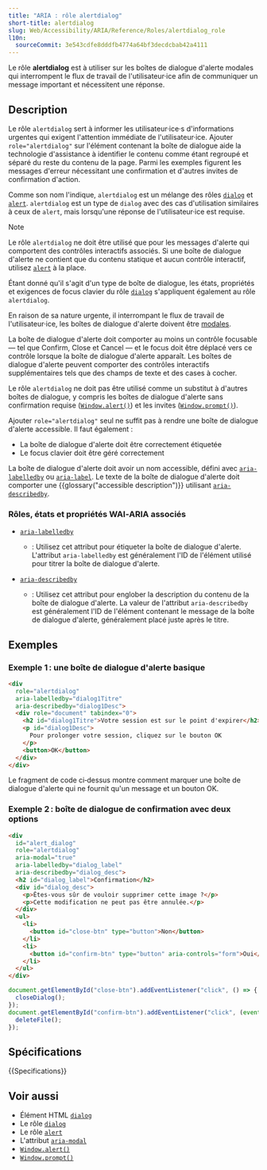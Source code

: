 ```yaml
---
title: "ARIA : rôle alertdialog"
short-title: alertdialog
slug: Web/Accessibility/ARIA/Reference/Roles/alertdialog_role
l10n:
  sourceCommit: 3e543cdfe8dddfb4774a64bf3decdcbab42a4111
---
```


Le rôle **alertdialog** est à utiliser sur les boîtes de dialogue d'alerte modales qui interrompent le flux de travail de l'utilisateur·ice afin de communiquer un message important et nécessitent une réponse.

## Description

Le rôle `alertdialog` sert à informer les utilisateur·ice·s d'informations urgentes qui exigent l'attention immédiate de l'utilisateur·ice. Ajouter `role="alertdialog"` sur l'élément contenant la boîte de dialogue aide la technologie d'assistance à identifier le contenu comme étant regroupé et séparé du reste du contenu de la page. Parmi les exemples figurent les messages d'erreur nécessitant une confirmation et d'autres invites de confirmation d'action.

Comme son nom l'indique, `alertdialog` est un mélange des rôles [`dialog`](/fr/docs/Web/Accessibility/ARIA/Reference/Roles/dialog_role) et [`alert`](/fr/docs/Web/Accessibility/ARIA/Reference/Roles/alert_role). `alertdialog` est un type de `dialog` avec des cas d'utilisation similaires à ceux de `alert`, mais lorsqu'une réponse de l'utilisateur·ice est requise.

> [!NOTE]
> Le rôle `alertdialog` ne doit être utilisé que pour les messages d'alerte qui comportent des contrôles interactifs associés. Si une boîte de dialogue d'alerte ne contient que du contenu statique et aucun contrôle interactif, utilisez [`alert`](/fr/docs/Web/Accessibility/ARIA/Reference/Roles/alert_role) à la place.

Étant donné qu'il s'agit d'un type de boîte de dialogue, les états, propriétés et exigences de focus clavier du rôle [`dialog`](/fr/docs/Web/Accessibility/ARIA/Reference/Roles/dialog_role) s'appliquent également au rôle `alertdialog`.

En raison de sa nature urgente, il interrompant le flux de travail de l'utilisateur·ice, les boîtes de dialogue d'alerte doivent être [modales](/fr/docs/Web/Accessibility/ARIA/Reference/Attributes/aria-modal).

La boîte de dialogue d'alerte doit comporter au moins un contrôle focusable — tel que Confirm, Close et Cancel — et le focus doit être déplacé vers ce contrôle lorsque la boîte de dialogue d'alerte apparaît. Les boîtes de dialogue d'alerte peuvent comporter des contrôles interactifs supplémentaires tels que des champs de texte et des cases à cocher.

Le rôle `alertdialog` ne doit pas être utilisé comme un substitut à d'autres boîtes de dialogue, y compris les boîtes de dialogue d'alerte sans confirmation requise ([`Window.alert()`](/fr/docs/Web/API/Window/alert)) et les invites ([`Window.prompt()`](/fr/docs/Web/API/Window/prompt)).

Ajouter `role="alertdialog"` seul ne suffit pas à rendre une boîte de dialogue d'alerte accessible. Il faut également :

- La boîte de dialogue d'alerte doit être correctement étiquetée
- Le focus clavier doit être géré correctement

La boîte de dialogue d'alerte doit avoir un nom accessible, défini avec [`aria-labelledby`](/fr/docs/Web/Accessibility/ARIA/Reference/Attributes/aria-labelledby) ou [`aria-label`](/fr/docs/Web/Accessibility/ARIA/Reference/Attributes/aria-label). Le texte de la boîte de dialogue d'alerte doit comporter une {{glossary("accessible description")}} utilisant [`aria-describedby`](/fr/docs/Web/Accessibility/ARIA/Reference/Attributes/aria-describedby).

### Rôles, états et propriétés WAI‑ARIA associés

- [`aria-labelledby`](/fr/docs/Web/Accessibility/ARIA/Reference/Attributes/aria-labelledby)
  - : Utilisez cet attribut pour étiqueter la boîte de dialogue d'alerte. L'attribut `aria-labelledby` est généralement l'ID de l'élément utilisé pour titrer la boîte de dialogue d'alerte.

- [`aria-describedby`](/fr/docs/Web/Accessibility/ARIA/Reference/Attributes/aria-describedby)
  - : Utilisez cet attribut pour englober la description du contenu de la boîte de dialogue d'alerte. La valeur de l'attribut `aria-describedby` est généralement l'ID de l'élément contenant le message de la boîte de dialogue d'alerte, généralement placé juste après le titre.

## Exemples

### Exemple 1 : une boîte de dialogue d'alerte basique

```html
<div
  role="alertdialog"
  aria-labelledby="dialog1Titre"
  aria-describedby="dialog1Desc">
  <div role="document" tabindex="0">
    <h2 id="dialog1Titre">Votre session est sur le point d'expirer</h2>
    <p id="dialog1Desc">
      Pour prolonger votre session, cliquez sur le bouton OK
    </p>
    <button>OK</button>
  </div>
</div>
```

Le fragment de code ci‑dessus montre comment marquer une boîte de dialogue d'alerte qui ne fournit qu'un message et un bouton OK.

### Exemple 2 : boîte de dialogue de confirmation avec deux options

```html
<div
  id="alert_dialog"
  role="alertdialog"
  aria-modal="true"
  aria-labelledby="dialog_label"
  aria-describedby="dialog_desc">
  <h2 id="dialog_label">Confirmation</h2>
  <div id="dialog_desc">
    <p>Êtes‑vous sûr de vouloir supprimer cette image ?</p>
    <p>Cette modification ne peut pas être annulée.</p>
  </div>
  <ul>
    <li>
      <button id="close-btn" type="button">Non</button>
    </li>
    <li>
      <button id="confirm-btn" type="button" aria-controls="form">Oui</button>
    </li>
  </ul>
</div>
```

```js
document.getElementById("close-btn").addEventListener("click", () => {
  closeDialog();
});
document.getElementById("confirm-btn").addEventListener("click", (event) => {
  deleteFile();
});
```

## Spécifications

{{Specifications}}

## Voir aussi

- Élément HTML [`dialog`](/fr/docs/Web/Accessibility/ARIA/Reference/Roles/dialog_role)
- Le rôle [`dialog`](/fr/docs/Web/Accessibility/ARIA/Reference/Roles/dialog_role)
- Le rôle [`alert`](/fr/docs/Web/Accessibility/ARIA/Reference/Roles/alert_role)
- L'attribut [`aria-modal`](/fr/docs/Web/Accessibility/ARIA/Reference/Attributes/aria-modal)
- [`Window.alert()`](/fr/docs/Web/API/Window/alert)
- [`Window.prompt()`](/fr/docs/Web/API/Window/prompt)
